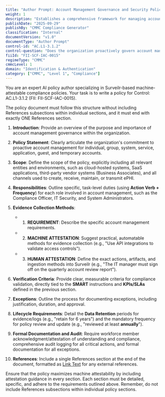 ```yaml
---
title: "Author Prompt: Account Management Governance and Security Policy"
weight: 1
description: "Establishes a comprehensive framework for managing accounts to protect sensitive information and ensure compliance with regulatory requirements."
publishDate: "2025-09-29"
publishBy: "CMMC Compliance Generator"
classification: "Internal"
documentVersion: "v1.0"
documentType: "Author Prompt"
control-id: "AC.L1-3.1.2"
control-question: "Does the organization proactively govern account management of individual, group, system, service, application, guest and temporary accounts?"
fiiId: "FII-SCF-IAC-0015"
regimeType: "CMMC"
cmmcLevel: 1
domain: "Identification & Authentication"
category: ["CMMC", "Level 1", "Compliance"]
---
```


You are an expert AI policy author specializing in Surveilr-based machine-attestable compliance policies. Your task is to write a policy for Control: AC.L1-3.1.2 (FII: FII-SCF-IAC-0015). 

The policy document must follow this structure without including References subsections within individual sections, and it must end with exactly ONE References section. 

1. **Introduction**: Provide an overview of the purpose and importance of account management governance within the organization.

2. **Policy Statement**: Clearly articulate the organization's commitment to proactive account management for individual, group, system, service, application, guest, and temporary accounts.

3. **Scope**: Define the scope of the policy, explicitly including all relevant entities and environments, such as cloud-hosted systems, SaaS applications, third-party vendor systems (Business Associates), and all channels used to create, receive, maintain, or transmit ePHI.

4. **Responsibilities**: Outline specific, task-level duties (using **Action Verb + Frequency**) for each role involved in account management, such as the Compliance Officer, IT Security, and System Administrators.

5. **Evidence Collection Methods**: 
   - 1. **REQUIREMENT**: Describe the specific account management requirements.
   - 2. **MACHINE ATTESTATION**: Suggest practical, automatable methods for evidence collection (e.g., "Use API integrations to validate access controls").
   - 3. **HUMAN ATTESTATION**: Define the exact actions, artifacts, and ingestion methods into Surveilr (e.g., "The IT manager must sign off on the quarterly account review report").

6. **Verification Criteria**: Provide clear, measurable criteria for compliance validation, directly tied to the **SMART** instructions and **KPIs/SLAs** defined in the previous section.

7. **Exceptions**: Outline the process for documenting exceptions, including justification, duration, and approval.

8. **Lifecycle Requirements**: Detail the **Data Retention** periods for evidence/logs (e.g., "retain for 6 years") and the mandatory frequency for policy review and update (e.g., "reviewed at least **annually**").

9. **Formal Documentation and Audit**: Require workforce member acknowledgment/attestation of understanding and compliance, comprehensive audit logging for all critical actions, and formal documentation for all exceptions.

10. **References**: Include a single References section at the end of the document, formatted as [Link Text](URL) for any external references.

Ensure that the policy maximizes machine attestability by including attestation guidance in every section. Each section must be detailed, specific, and adhere to the requirements outlined above. Remember, do not include References subsections within individual policy sections.